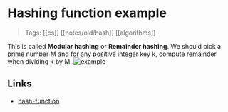 # Hashing function example
>Tags: [[cs]] [[notes/old/hash]] [[algorithms]] 

This is called **Modular hashing** or **Remainder hashing**.
We should pick a prime number M and for any positive integer key k, compute remainder when dividing k by M.
![example](files/hashing-function-example.png)
## Links
-  [hash-function](notes/old/hash-function.md)

